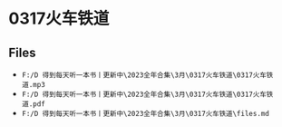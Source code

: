 # 0317火车铁道

## Files

- `F:/D 得到每天听一本书丨更新中\2023全年合集\3月\0317火车铁道\0317火车铁道.mp3`
- `F:/D 得到每天听一本书丨更新中\2023全年合集\3月\0317火车铁道\0317火车铁道.pdf`
- `F:/D 得到每天听一本书丨更新中\2023全年合集\3月\0317火车铁道\files.md`
